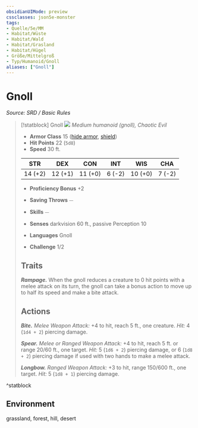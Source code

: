 ```yaml
---
obsidianUIMode: preview
cssclasses: json5e-monster
tags:
- Quelle/5e/MM
- Habitat/Wüste
- Habitat/Wald
- Habitat/Grasland
- Habitat/Hügel
- Größe/Mittelgroß
- Typ/Humanoid/Gnoll
aliases: ["Gnoll"]
---
```

# Gnoll
*Source: SRD / Basic Rules*  

> [!statblock] Gnoll
> ![](compendium/bestiary/humanoid/token/gnoll.png#token)
> *Medium humanoid (gnoll), Chaotic Evil*
> 
> - **Armor Class** 15  ([hide armor](compendium/items/hide-armor.md), [shield](compendium/items/shield.md))
> - **Hit Points** 22 (`5d8`)
> - **Speed** 30 ft.
> 
> |STR|DEX|CON|INT|WIS|CHA|
> |:---:|:---:|:---:|:---:|:---:|:---:|
> |14 (+2)|12 (+1)|11 (+0)| 6 (-2)|10 (+0)| 7 (-2)|
> 
> - **Proficiency Bonus** +2
> - **Saving Throws** ⏤
> - **Skills** ⏤
> - **Senses** darkvision 60 ft., passive Perception 10
> 
> - **Languages** Gnoll
> - **Challenge** 1/2
> 
> ## Traits
> 
> ***Rampage.*** When the gnoll reduces a creature to 0 hit points with a melee attack on its turn, the gnoll can take a bonus action to move up to half its speed and make a bite attack.
> 
> ## Actions
> 
> ***Bite.*** *Melee Weapon Attack:* +4 to hit, reach 5 ft., one creature. *Hit:* 4 (`1d4 + 2`) piercing damage.
> 
> ***Spear.*** *Melee or Ranged Weapon Attack:* +4 to hit, reach 5 ft. or range 20/60 ft., one target. *Hit:* 5 (`1d6 + 2`) piercing damage, or 6 (`1d8 + 2`) piercing damage if used with two hands to make a melee attack.
> 
> ***Longbow.*** *Ranged Weapon Attack:* +3 to hit, range 150/600 ft., one target. *Hit:* 5 (`1d8 + 1`) piercing damage.

^statblock

## Environment

grassland, forest, hill, desert